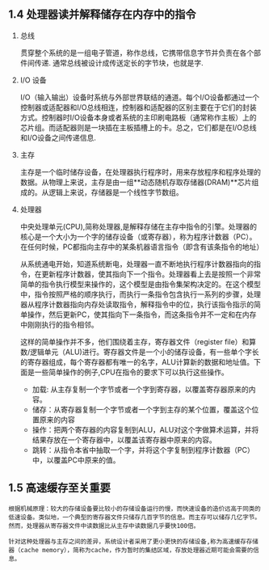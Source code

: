 ## 1.4 处理器读并解释储存在内存中的指令
1. 总线

    贯穿整个系统的是一组电子管道，称作总线，它携带信息字节并负责在各个部件间传递. 通常总线被设计成传送定长的字节块，也就是字.

2. I/O 设备

    I/O（输入输出）设备时系统与外部世界联结的通道。每个I/O设备都通过一个控制器或适配器和I/O总线相连，控制器和适配器的区别主要在于它们的封装方式。控制器时I/O设备本身或者系统的主印刷电路板（通常称作主板）上的芯片组。而适配器则是一块插在主板插槽上的卡。总之，它们都是在I/O总线和I/O设备之间传递信息.

3. 主存

    主存是一个临时储存设备，在处理器执行程序时，用来存放程序和程序处理的数据。从物理上来说，主存是由一组**动态随机存取存储器(DRAM)**芯片组成的。从逻辑上来说，存储器是一个线性字节数组。

4. 处理器

    中央处理单元(CPU),简称处理器,是解释存储在主存中指令的引擎。处理器的核心是一个大小为一个字的储存设备（或寄存器），称为程序计数器（PC）。在任何时候，PC都指向主存中的某条机器语言指令（即含有该条指令的地址）

    从系统通电开始，知道系统断电，处理器一直不断地执行程序计数器指向的指令，在更新程序计数器，使其指向下一个指令。处理器看上去是按照一个非常简单的指令执行模型来操作的，这个模型是由指令集架构决定的。在这个模型中，指令按照严格的顺序执行，而执行一条指令包含执行一系列的步骤，处理器从程序计数器指向内存处读取指令，解释指令中的位，执行该指令指示的简单操作，然后更新PC，使其指向下一条指令，而这条指令并不一定和在内存中刚刚执行的指令相邻。

    这样的简单操作并不多，他们围绕着主存，寄存器文件（register file）和算数/逻辑单元（ALU)进行。寄存器文件是一个小的储存设备，有一些单个字长的寄存器组成，每个寄存器都有唯一的名字，ALU计算新的数据和地址值。下面是一些简单操作的例子,CPU在指令的要求下可以执行这些操作。

    * 加载: 从主存复制一个字节或者一个字到寄存器，以覆盖寄存器原来的内容。
    * 储存：从寄存器复制一个字节或者一个字到主存的某个位置，覆盖这个位置原来的内容
    * 操作：把两个寄存器的内容复制到ALU，ALU对这个字做算术运算，并将结果存放在一个寄存器中，以覆盖该寄存器中原来的内容。
    * 跳转：从指令本省中抽取一个字，并将这个字复制到程序计数器（PC）中，以覆盖PC中原来的值。
    
## 1.5 高速缓存至关重要
    根据机械原理：较大的存储设备要比较小的存储设备运行的慢，而快速设备的造价远高于同类的低速设备。类似地，一个典型的寄存器文件只储存几百字节的信息。而主存可以储存几亿字节。然而，处理器从寄存器文件中读数据比从主存中读数据几乎要快100倍。

    针对这种处理器与主存之间的差异，系统设计者采用了更小更快的存储设备,称为高速缓存存储器（cache memory），简称为cache，作为暂时的集结区域，存放处理器近期可能会需要的信息。